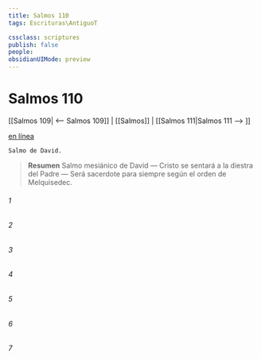 ```yaml
---
title: Salmos 110
tags: Escrituras\AntiguoT

cssclass: scriptures
publish: false
people:
obsidianUIMode: preview
---
```


# Salmos 110
[[Salmos 109| <-- Salmos 109]] | [[Salmos]] | [[Salmos 111|Salmos 111 --> ]]

[en línea](https://churchofjesuschrist.org/study/scriptures/ot/ps/110?lang=spa)

```
Salmo de David.
```

> __Resumen__
Salmo mesiánico de David — Cristo se sentará a la diestra del Padre — Será sacerdote para siempre según el orden de Melquisedec.

###### 1 


###### 2 


###### 3 


###### 4 


###### 5 


###### 6 


###### 7 


